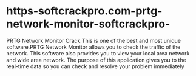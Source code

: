 # https-softcrackpro.com-prtg-network-monitor-softcrackpro-
PRTG Network Monitor Crack  This is one of the best and most unique software.PRTG Network Monitor allows you to check the traffic of the network. This software also provides you to view your local area network and wide area network. The purpose of this application gives you to the real-time data so you can check and resolve your problem immediately
